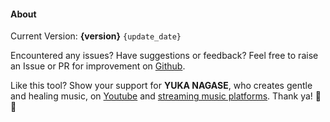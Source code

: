 #### About

Current Version: **{version}** `{update_date}`

Encountered any issues? Have suggestions or feedback? Feel free to raise an Issue or PR for improvement on [Github](https://github.com/Antonoko/Windrecorder).

Like this tool? Show your support for **YUKA NAGASE**, who creates gentle and healing music, on [Youtube](https://www.youtube.com/channel/UCf-PcSHzYAtfcoiBr5C9DZA) and [streaming music platforms](https://stlink.to/YUKA-NAGASE_DSP_YT). Thank ya! 🥰🧡